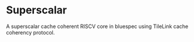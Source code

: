 # Superscalar
A superscalar cache coherent RISCV core in bluespec using TileLink cache coherency protocol.
